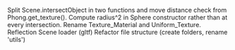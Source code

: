 Split Scene.intersectObject in two functions and move distance check from Phong.get_texture().
Compute radius^2 in Sphere constructor rather than at every intersection.
Rename Texture_Material and Uniform_Texture.
Reflection
Scene loader (gltf)
Refactor file structure (create folders, rename 'utils')